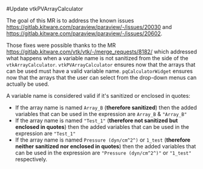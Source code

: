 #Update vtkPVArrayCalculator

The goal of this MR is to address the known issues https://gitlab.kitware.com/paraview/paraview/-/issues/20030 and https://gitlab.kitware.com/paraview/paraview/-/issues/20602.

Those fixes were possible thanks to the MR https://gitlab.kitware.com/vtk/vtk/-/merge_requests/8182/ which addressed what happens when a variable name is not sanitized from the side of the ``vtkArrayCalculator``.
``vtkPVArrayCalculator`` ensures now that the arrays that can be used must have a valid variable name.
``pqCalculatorWidget`` ensures now that the arrays that the user can select from the drop-down menus can actually be used.

A variable name is considered valid if it's sanitized or enclosed in quotes:
* If the array name is named `Array_B` (**therefore sanitized**) then the added variables that can be used in the expression are `Array_B` & `"Array_B"`
* If the array name is named `"Test_1"` (**therefore not sanitized but enclosed in quotes**) then the added variables that can be used in the expression are `"Test_1"`
* If the array name is named `Pressure (dyn/cm^2^)` or `1_test` (**therefore neither sanitized nor enclosed in quotes**) then the added variables that can be used in the expression are `"Pressure (dyn/cm^2^)"` or `"1_test"` respectively.
